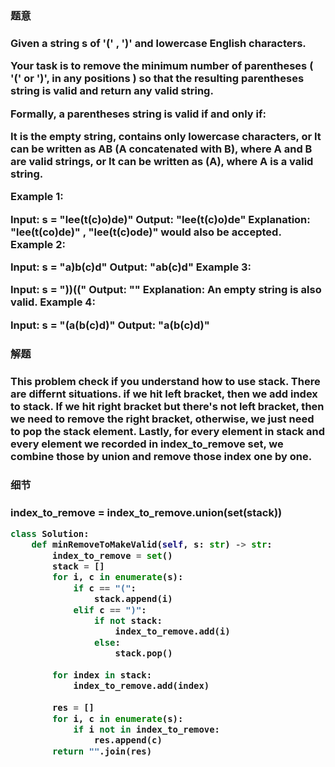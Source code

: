 <h3>题意<h3>
<p>
Given a string s of '(' , ')' and lowercase English characters. 

Your task is to remove the minimum number of parentheses ( '(' or ')', in any positions ) so that the resulting parentheses string is valid and return any valid string.

Formally, a parentheses string is valid if and only if:

It is the empty string, contains only lowercase characters, or
It can be written as AB (A concatenated with B), where A and B are valid strings, or
It can be written as (A), where A is a valid string.
 

Example 1:

Input: s = "lee(t(c)o)de)"
Output: "lee(t(c)o)de"
Explanation: "lee(t(co)de)" , "lee(t(c)ode)" would also be accepted.
Example 2:

Input: s = "a)b(c)d"
Output: "ab(c)d"
Example 3:

Input: s = "))(("
Output: ""
Explanation: An empty string is also valid.
Example 4:

Input: s = "(a(b(c)d)"
Output: "a(b(c)d)"

<p>




<h3>解题<h3>
<p>
This problem check if you understand how to use stack. There are differnt situations. if we hit left bracket, then we add index to stack. If we hit 
right bracket but there's not left bracket, then we need to remove the right bracket, otherwise, we just need to pop the stack element. Lastly, for 
every element in stack and every element we recorded in index_to_remove set, we combine those by union and remove those index one by one.
<p>




<h3>细节<h3>
<p>
index_to_remove = index_to_remove.union(set(stack))
<p>


```python
class Solution:
    def minRemoveToMakeValid(self, s: str) -> str:
        index_to_remove = set()
        stack = []
        for i, c in enumerate(s):
            if c == "(":
                stack.append(i)
            elif c == ")":
                if not stack:
                    index_to_remove.add(i)
                else:
                    stack.pop()
                    
        for index in stack:
            index_to_remove.add(index)
        
        res = []
        for i, c in enumerate(s):
            if i not in index_to_remove:
                res.append(c)
        return "".join(res)         
    

```
